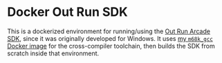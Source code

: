 # Docker Out Run SDK

This is a dockerized environment for running/using the [Out Run Arcade SDK](http://www.aaldert.com/outrun/sdk.html), since it was originally developed for Windows. It uses [my `m68k_gcc` Docker image](https://hub.docker.com/r/ryanfb/m68k_gcc/) for the cross-compiler toolchain, then builds the SDK from scratch inside that environment.
